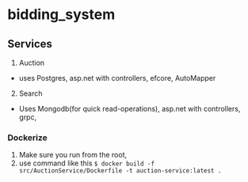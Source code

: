 # bidding_system

## Services

1. Auction 
* uses Postgres, asp.net with controllers, efcore, AutoMapper

2. Search
* Uses Mongodb(for quick read-operations), asp.net with controllers, grpc, 

### Dockerize

1. Make sure you run from the root, 
2. use command like this `$ docker build -f src/AuctionService/Dockerfile -t auction-service:latest .`